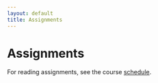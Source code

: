 ```yaml
---
layout: default
title: Assignments
---
```


# Assignments

For reading assignments, see the course [schedule](schedule.md).